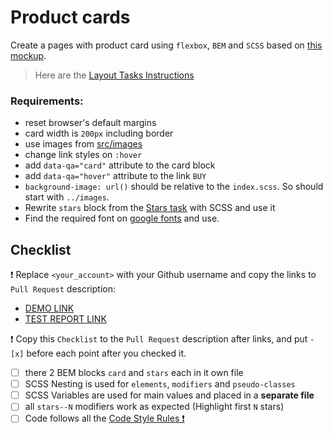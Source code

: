 # Product cards

Create a pages with product card using `flexbox`, `BEM` and `SCSS` based on [this mockup](https://www.figma.com/file/ojkArVazq7vsX0nbpn9CxZ/Moyo-%2F-Catalog-(ENG)?node-id=11325%3A2287&mode=dev).

> Here are the [Layout Tasks Instructions](https://mate-academy.github.io/layout_task-guideline)

### Requirements:

- reset browser's default margins
- card width is `200px` including border
- use images from [src/images](src/images)
- change link styles on `:hover`
- add `data-qa="card"` attribute to the card block
- add `data-qa="hover"` attribute to the link `BUY`
- `background-image: url()` should be relative to the `index.scss`. So should start with `../images`.
- Rewrite `stars` block from the [Stars task](https://github.com/mate-academy/layout_stars) with SCSS and use it
- Find the required font on [google fonts](https://fonts.google.com/) and use.

## Checklist

❗️ Replace `<your_account>` with your Github username and copy the links to `Pull Request` description:

- [DEMO LINK](https://Mariana-VV.github.io/layout_product-cards/)
- [TEST REPORT LINK](https://Mariana-VV.github.io/layout_product-cards/report/html_report/)

❗️ Copy this `Checklist` to the `Pull Request` description after links, and put `- [x]` before each point after you checked it.

- [ ] there 2 BEM blocks `card` and `stars` each in it own file
- [ ] SCSS Nesting is used for `elements`, `modifiers` and `pseudo-classes`
- [ ] SCSS Variables are used for main values and placed in a **separate file**
- [ ] all `stars--N` modifiers work as expected (Highlight first `N` stars)
- [ ] Code follows all the [Code Style Rules ❗️](https://mate-academy.github.io/layout_task-guideline/html-css-code-style-rules)
